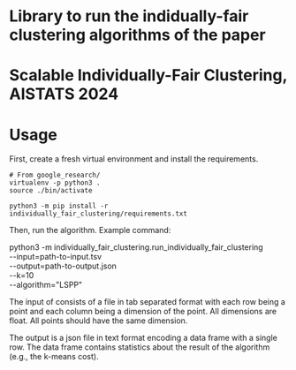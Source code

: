 # Library to run the indidually-fair clustering algorithms of the paper
# Scalable Individually-Fair Clustering, AISTATS 2024

# Usage

First, create a fresh virtual environment and install the requirements.

    # From google_research/
    virtualenv -p python3 .
    source ./bin/activate

    python3 -m pip install -r individually_fair_clustering/requirements.txt

Then, run the algorithm. Example command:

python3 -m individually_fair_clustering.run_individually_fair_clustering \
    --input=path-to-input.tsv \
    --output=path-to-output.json \
    --k=10 \
    --algorithm="LSPP"

The input of consists of a file in tab separated format with each row being a
point and each column being a dimension of the point. All dimensions are float.
All points should have the same dimension.

The output is a json file in text format encoding a data frame with a single
row. The data frame contains statistics about the result of the algorithm
(e.g., the k-means cost).